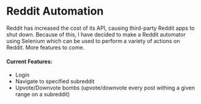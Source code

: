 # Reddit Automation

Reddit has increased the cost of its API, causing third-party Reddit apps to shut down. 
Because of this, I have decided to make a Reddit automator using Selenium which can be used to perform a variety of actions on Reddit. 
More features to come.

#### Current Features:
- Login
- Navigate to specified subreddit
- Upvote/Downvote bombs (upvote/downvote every post withing a given range on a subreddit)